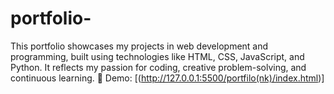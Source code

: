 # portfolio-
This portfolio showcases my projects in web development and programming, built using technologies like HTML, CSS, JavaScript, and Python. It reflects my passion for coding, creative problem-solving, and continuous learning.
🔗 Demo: [(http://127.0.0.1:5500/portfilo(nk)/index.html)]

